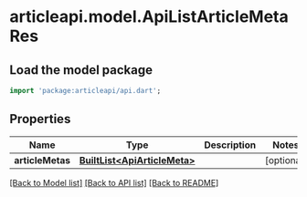 # articleapi.model.ApiListArticleMetaRes

## Load the model package
```dart
import 'package:articleapi/api.dart';
```

## Properties
Name | Type | Description | Notes
------------ | ------------- | ------------- | -------------
**articleMetas** | [**BuiltList&lt;ApiArticleMeta&gt;**](ApiArticleMeta.md) |  | [optional] 

[[Back to Model list]](../README.md#documentation-for-models) [[Back to API list]](../README.md#documentation-for-api-endpoints) [[Back to README]](../README.md)


